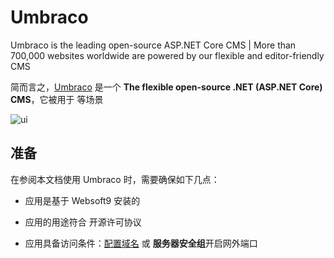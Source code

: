 # Umbraco

Umbraco is the leading open-source ASP.NET Core CMS | More than 700,000 websites worldwide are powered by our flexible and editor-friendly CMS

简而言之，[Umbraco](https://umbraco.com/) 是一个 **The flexible open-source .NET (ASP.NET Core) CMS**，它被用于   等场景


![ui](https://libs.websoft9.com/Websoft9/DocsPicture/zh/umbraco/umbraco-gui-websoft9.png)


## 准备

在参阅本文档使用 Umbraco 时，需要确保如下几点：

- 应用是基于 Websoft9 安装的

- 应用的用途符合 [](https://some_license_url) 开源许可协议

- 应用具备访问条件：[配置域名](./guide/appsetdomain) 或 **服务器安全组**开启网外端口